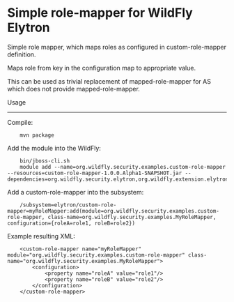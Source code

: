 Simple role-mapper for WildFly Elytron
======================================

Simple role mapper, which maps roles as configured in custom-role-mapper definition.

Maps role from key in the configuration map to appropriate value.

This can be used as trivial replacement of mapped-role-mapper for AS which does not provide mapped-role-mapper.

Usage
*****

Compile:

        mvn package

Add the module into the WildFly:

        bin/jboss-cli.sh
        module add --name=org.wildfly.security.examples.custom-role-mapper --resources=custom-role-mapper-1.0.0.Alpha1-SNAPSHOT.jar --dependencies=org.wildfly.security.elytron,org.wildfly.extension.elytron

Add a custom-role-mapper into the subsystem:

        /subsystem=elytron/custom-role-mapper=myRoleMapper:add(module=org.wildfly.security.examples.custom-role-mapper, class-name=org.wildfly.security.examples.MyRoleMapper, configuration={roleA=role1, roleB=role2})

Example resulting XML:

        <custom-role-mapper name="myRoleMapper" module="org.wildfly.security.examples.custom-role-mapper" class-name="org.wildfly.security.examples.MyRoleMapper">
            <configuration>
                <property name="roleA" value="role1"/>
                <property name="roleB" value="role2"/>
            </configuration>
        </custom-role-mapper>

